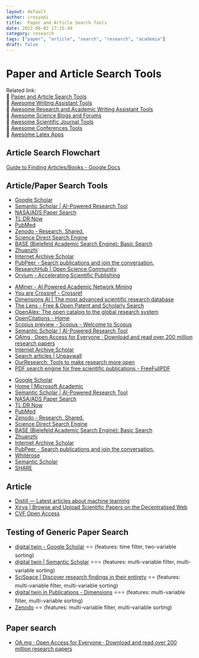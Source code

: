```yaml
---
layout: default
author: irosyadi
title:  Paper and Article Search Tools
date: 2022-06-02 17:15:49
category: research
tags: ["paper", "article", "search", "research", "academia"]
draft: false
---
```


# Paper and Article Search Tools

Related link:  
🔗 [Paper and Article Search Tools](paper-search.md)  
🔗 [Awesome Writing Assistant Tools](/app/writing-assitant-app)  
🔗 [Awesome Research and Academic Writing Assistant Tools](paper-tool.md)  
🔗 [Awesome Science Blogs and Forums](/research/science-blog)  
🔗 [Awesome Scientific Journal Tools](../academia/journal-tool.md)  
🔗 [Awesome Conferences Tools](/research/conference-tool)  
🔗 [Awesome Latex Apps](latex-tool.md)  

## Article Search Flowchart
[Guide to Finding Articles/Books - Google Docs](https://docs.google.com/document/d/1ZwWs8JOrlkrrqiHwkQSwc4_NM85Zbzc9t9ifQ1rHZgM/edit)

## Article/Paper Search Tools
- [Google Scholar](https://scholar.google.com/)
- [Semantic Scholar | AI-Powered Research Tool](https://www.semanticscholar.org/)
- [NASA/ADS Paper Search](https://ui.adsabs.harvard.edu/)
- [TL;DR Now](https://tldrnow.com/)
- [PubMed](https://pubmed.ncbi.nlm.nih.gov/)
- [Zenodo - Research. Shared.](https://zenodo.org/)
- [Science Direct Search Engine](https://www.sciencedirect.com/search?qs=)
- [BASE (Bielefeld Academic Search Engine): Basic Search](https://www.base-search.net/)
- [Zhuanzhi](https://www.zhuanzhi.ai/)
- [Internet Archive Scholar](https://scholar.archive.org/)
- [PubPeer - Search publications and join the conversation.](https://pubpeer.com/)
- [ResearchHub | Open Science Community](https://www.researchhub.com/all)
- [Orvium - Accelerating Scientific Publishing](https://orvium.io/researcher/)
* [AMiner - AI Powered Academic Network Mining](https://www.aminer.org/)
* [You are Crossref - Crossref](https://www.crossref.org/)
* [Dimensions AI | The most advanced scientific research database](https://www.dimensions.ai/)
* [The Lens - Free & Open Patent and Scholarly Search](https://www.lens.org/)
* [OpenAlex: The open catalog to the global research system](https://openalex.org/)
* [OpenCitations - Home](https://opencitations.net/)
* [Scopus preview - Scopus - Welcome to Scopus](https://www.scopus.com/home.uri)
* [Semantic Scholar | AI-Powered Research Tool](https://www.semanticscholar.org/)
* [OAmg · Open Access for Everyone · Download and read over 200 million research papers](https://oa.mg/)
* [Internet Archive Scholar](https://scholar.archive.org/)
* [Search articles | Unpaywall](http://unpaywall.org/articles)
* [OurResearch: Tools to make research more open](https://ourresearch.org/)
* [PDF search engine for free scientific publications - FreeFullPDF](http://www.freefullpdf.com/#gsc.tab=0)
- [Google Scholar](https://scholar.google.com/)
- [Home | Microsoft Academic](https://academic.microsoft.com/home)
- [Semantic Scholar | AI-Powered Research Tool](https://www.semanticscholar.org/)
- [NASA/ADS Paper Search](https://ui.adsabs.harvard.edu/)
- [TL;DR Now](https://tldrnow.com/)
- [PubMed](https://pubmed.ncbi.nlm.nih.gov/)
- [Zenodo - Research. Shared.](https://zenodo.org/)
- [Science Direct Search Engine](https://www.sciencedirect.com/search?qs=)
- [BASE (Bielefeld Academic Search Engine): Basic Search](https://www.base-search.net/)
- [Zhuanzhi](https://www.zhuanzhi.ai/)
- [Internet Archive Scholar](https://scholar.archive.org/)
- [PubPeer - Search publications and join the conversation.](https://pubpeer.com/)
- [Whiterose](https://eprints.whiterose.ac.uk/)
- [Semantic Scholar](https://www.semanticscholar.org/)
- [SHARE](https://share.osf.io/)


## Article
- [Distill — Latest articles about machine learning](https://distill.pub/)
- [Xirva | Browse and Upload Scientific Papers on the Decentralised Web](https://www.xirva.org/)
- [CVF Open Access](https://openaccess.thecvf.com/menu)


## Testing of Generic Paper Search
- [digital twin - Google Scholar](https://scholar.google.com/scholar?hl=en&as_sdt=0%2C5&q=digital+twin&btnG=) ⭐⭐ (features: time filter, two-variable sorting)
- [digital twin | Semantic Scholar](https://www.semanticscholar.org/search?q=digital%20twin&sort=relevance) ⭐⭐⭐ (features: multi-variable filter, multi-variable sorting)
- [SciSpace | Discover research findings in their entirety](https://typeset.io/search?q=digital%20twin) ⭐⭐ (features: multi-variable filter, multi-variable sorting)
- [digital twin in Publications - Dimensions](https://app.dimensions.ai/discover/publication?search_mode=content&search_text=digital%20twin&search_type=kws&search_field=full_search) ⭐⭐⭐ (features: multi-variable filter, multi-variable sorting)
- [Zenodo](https://zenodo.org/search?page=1&size=20&q=digital%20twin) ⭐⭐ (features: multi-variable filter, multi-variable sorting)





## Paper search
- [OA.mg · Open Access for Everyone · Download and read over 200 million research papers](https://oa.mg/)